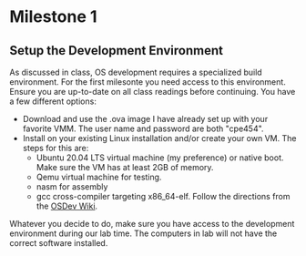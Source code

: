 # Milestone 1

## Setup the Development Environment
As discussed in class, OS development requires a specialized build environment. For the first milesonte you need access to this environment. Ensure you are up-to-date on all class readings before continuing. You have a few different options:

- Download and use the .ova image I have already set up with your favorite VMM. The user name and password are both "cpe454".
- Install on your existing Linux installation and/or create your own VM. The steps for this are:
    - Ubuntu 20.04 LTS virtual machine (my preference) or native boot. Make sure the VM has at least 2GB of memory.
    - Qemu virtual machine for testing.
    - nasm for assembly
    - gcc cross-compiler targeting x86_64-elf. Follow the directions from the [OSDev Wiki](https://wiki.osdev.org/GCC_Cross-Compiler). 

Whatever you decide to do, make sure you have access to the development environment during our lab time. The computers in lab will not have the correct software installed. 
